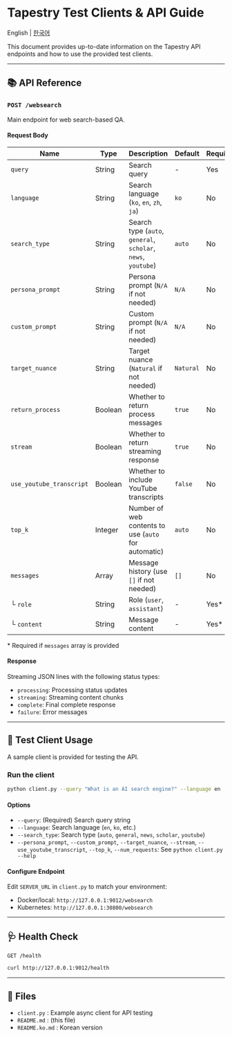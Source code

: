 # Tapestry Test Clients & API Guide

English | [한국어](README.ko.md)

This document provides up-to-date information on the Tapestry API endpoints and how to use the provided test clients.

---

## 📚 API Reference

### `POST /websearch`

Main endpoint for web search-based QA.

#### Request Body

| Name                   | Type    | Description                                                      | Default   | Required |
|------------------------|---------|------------------------------------------------------------------|-----------|----------|
| `query`                | String  | Search query                                                     | -         | Yes      |
| `language`             | String  | Search language (`ko`, `en`, `zh`, `ja`)                         | `ko`      | No       |
| `search_type`          | String  | Search type (`auto`, `general`, `scholar`, `news`, `youtube`)    | `auto`    | No       |
| `persona_prompt`       | String  | Persona prompt (`N/A` if not needed)                             | `N/A`     | No       |
| `custom_prompt`        | String  | Custom prompt (`N/A` if not needed)                              | `N/A`     | No       |
| `target_nuance`        | String  | Target nuance (`Natural` if not needed)                          | `Natural` | No       |
| `return_process`       | Boolean | Whether to return process messages                               | `true`    | No       |
| `stream`               | Boolean | Whether to return streaming response                             | `true`    | No       |
| `use_youtube_transcript`| Boolean| Whether to include YouTube transcripts                           | `false`   | No       |
| `top_k`                | Integer | Number of web contents to use (`auto` for automatic)             | `auto`    | No       |
| `messages`             | Array   | Message history (use `[]` if not needed)                         | `[]`      | No       |
| └ `role`               | String  | Role (`user`, `assistant`)                                       | -         | Yes*     |
| └ `content`            | String  | Message content                                                  | -         | Yes*     |

\* Required if `messages` array is provided

#### Response

Streaming JSON lines with the following status types:

- `processing`: Processing status updates
- `streaming`: Streaming content chunks
- `complete`: Final complete response
- `failure`: Error messages

---

## 🧪 Test Client Usage

A sample client is provided for testing the API.

### Run the client

```bash
python client.py --query "What is an AI search engine?" --language en
```

#### Options

- `--query`: (Required) Search query string
- `--language`: Search language (`en`, `ko`, etc.)
- `--search_type`: Search type (`auto`, `general`, `news`, `scholar`, `youtube`)
- `--persona_prompt`, `--custom_prompt`, `--target_nuance`, `--stream`, `--use_youtube_transcript`, `--top_k`, `--num_requests`: See `python client.py --help`

#### Configure Endpoint

Edit `SERVER_URL` in `client.py` to match your environment:

- Docker/local: `http://127.0.0.1:9012/websearch`
- Kubernetes: `http://127.0.0.1:30800/websearch`

---

## 🩺 Health Check

`GET /health`

```bash
curl http://127.0.0.1:9012/health
```

---

## 📁 Files

- `client.py` : Example async client for API testing
- `README.md` : (this file)
- `README.ko.md` : Korean version 